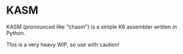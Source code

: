 # KASM
KASM (pronounced like "chasm") is a simple K6 assembler written in Python.

This is a very heavy WIP, so use with caution!